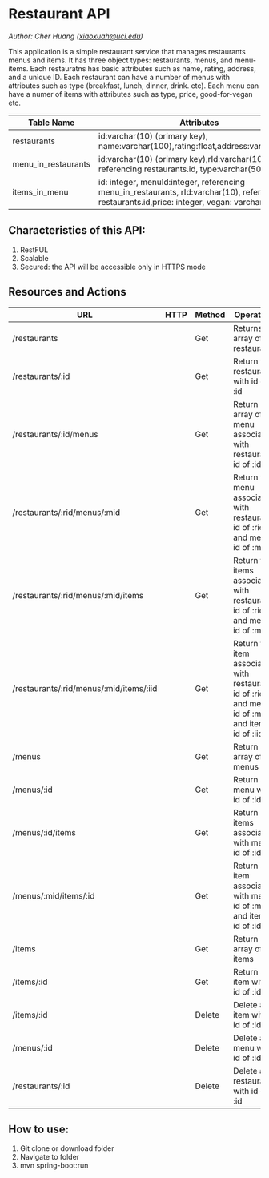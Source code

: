 Restaurant API
===============

_Author: Cher Huang (<xiaoxuah@uci.edu>)_

This application is a simple restaurant service that manages restaurants menus and items. It has three object types: restaurants, menus, and menu-items. Each restauratns has basic attributes such as name, rating, address, and a unique ID. 
Each restaurant can have a number of menus with attributes such as type (breakfast, lunch, dinner, drink. etc). Each menu can have a numer of items with attributes such as type, price, good-for-vegan etc.

| Table Name          | Attributes                                                                                                                                        | Notes                                                               |
|---------------------|---------------------------------------------------------------------------------------------------------------------------------------------------|---------------------------------------------------------------------|
| restaurants         | id:varchar(10) (primary key), name:varchar(100),rating:float,address:varchar(255)                                                                 | required,required,optional,required,"id" should be "AUTO_INCREMENT" |
| menu_in_restaurants | id:varchar(10) (primary key),rId:varchar(10), referencing restaurants.id, type:varchar(50)                                                        | all attributes required                                             |
| items_in_menu       | id: integer, menuId:integer, referencing menu_in_restaurants, rId:varchar(10), referencing restaurants.id,price: integer, vegan: varchar(50) | all attributes,required; "id" should be"AUTO_INCREMENT"             |


## Characteristics of this API:
1)	RestFUL 
2)	Scalable
3)	Secured: the API  will be accessible only in HTTPS mode 

## Resources and Actions

| URL                                     | HTTP | Method | Operation                                                                                     |
|-----------------------------------------|------|--------|-----------------------------------------------------------------------------------------------|
| /restaurants                            |      | Get    | Returns an array of restaurant                                                                |
| /restaurants/:id                        |      | Get    | Return the restaurant with id of :id                                                          |
| /restaurants/:id/menus                  |      | Get    | Return an array of menu associated with restaurant id of :id                                  |
| /restaurants/:rid/menus/:mid            |      | Get    | Return the menu associated with restaurant id of :rid and menu id of :mid                     |
| /restaurants/:rid/menus/:mid/items      |      | Get    | Return the items associated with restaurant id of :rid and menu id of :mid                    |
| /restaurants/:rid/menus/:mid/items/:iid |      | Get    | Return the item associated with restaurant id of :rid and menu id of :mid and item id of :iid |
| /menus                                  |      | Get    | Return an array of menus                                                                      |
| /menus/:id                              |      | Get    | Return a menu with id of :id                                                                  |
| /menus/:id/items                        |      | Get    | Return all items associated with menu id of :id                                               |
| /menus/:mid/items/:id                   |      | Get    | Return an item associated with menu id of :mid and item id of :id                             |
| /items                                  |      | Get    | Return an array of items                                                                      |
| /items/:id                              |      | Get    | Return an item with id of :id                                                                 |
| /items/:id                              |      | Delete | Delete an item with id of :id                                                                 |
| /menus/:id                              |      | Delete | Delete a menu with id of :id                                                                  |
| /restaurants/:id                        |      | Delete | Delete a restaurant with id of :id                                                            |

## How to use:
1) Git clone or download folder
2) Navigate to folder
3) mvn spring-boot:run


